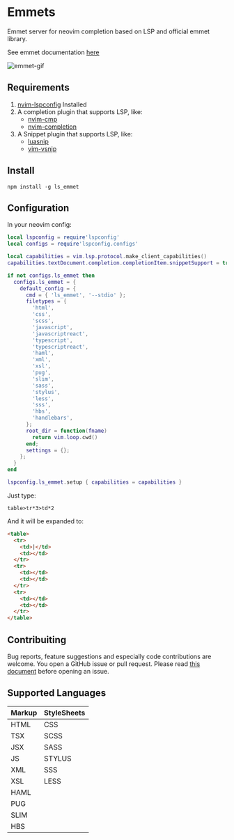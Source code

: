 # Emmets

Emmet server for neovim completion based on LSP and official emmet library.

See emmet documentation [here](https://docs.emmet.io/)

![emmet-gif](https://i.ibb.co/TgHGmsb/emmet.gif)

## Requirements
1. [nvim-lspconfig](https://github.com/neovim/nvim-lspconfig) Installed
2. A completion plugin that supports LSP, like:
    - [nvim-cmp](https://github.com/hrsh7th/nvim-cmp)
    - [nvim-completion](https://github.com/nvim-lua/completion-nvim)
3. A Snippet plugin that supports LSP, like:
    - [luasnip](https://github.com/L3MON4D3/LuaSnip)
    - [vim-vsnip](https://github.com/hrsh7th/vim-vsnip)

## Install

```
npm install -g ls_emmet
```

## Configuration

  In your neovim config:

  ```lua
  local lspconfig = require'lspconfig'
  local configs = require'lspconfig.configs'

  local capabilities = vim.lsp.protocol.make_client_capabilities()
  capabilities.textDocument.completion.completionItem.snippetSupport = true

  if not configs.ls_emmet then
    configs.ls_emmet = {
      default_config = {
        cmd = { 'ls_emmet', '--stdio' };
        filetypes = {
          'html',
          'css',
          'scss',
          'javascript',
          'javascriptreact',
          'typescript',
          'typescriptreact',
          'haml',
          'xml',
          'xsl',
          'pug',
          'slim',
          'sass',
          'stylus',
          'less',
          'sss',
          'hbs',
          'handlebars',
        };
        root_dir = function(fname)
          return vim.loop.cwd()
        end;
        settings = {};
      };
    }
  end

  lspconfig.ls_emmet.setup { capabilities = capabilities }

  ```

Just type:

```
table>tr*3>td*2
```

And it will be expanded to:

```html
<table>
  <tr>
    <td>|</td>
    <td></td>
  </tr>
  <tr>
    <td></td>
    <td></td>
  </tr>
  <tr>
    <td></td>
    <td></td>
  </tr>
</table>
```

## Contribuiting
Bug reports, feature suggestions and especially code contributions are welcome. You open a GitHub issue or pull
request. Please read [this document](CONTRIBUTING.md) before opening an issue.

## Supported Languages
| Markup   | StyleSheets    |
|--------- | -------------- |
| HTML   | CSS    |
| TSX    | SCSS   |
| JSX    | SASS   |
| JS     | STYLUS |
| XML    | SSS    |
| XSL    | LESS   |
| HAML   |        |
| PUG    |        |
| SLIM   |        |
| HBS    |        |
